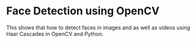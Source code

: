 # Face Detection using OpenCV

This shows that how to detect faces in images and as well as videos using Haar Cascades in OpenCV and Python.
